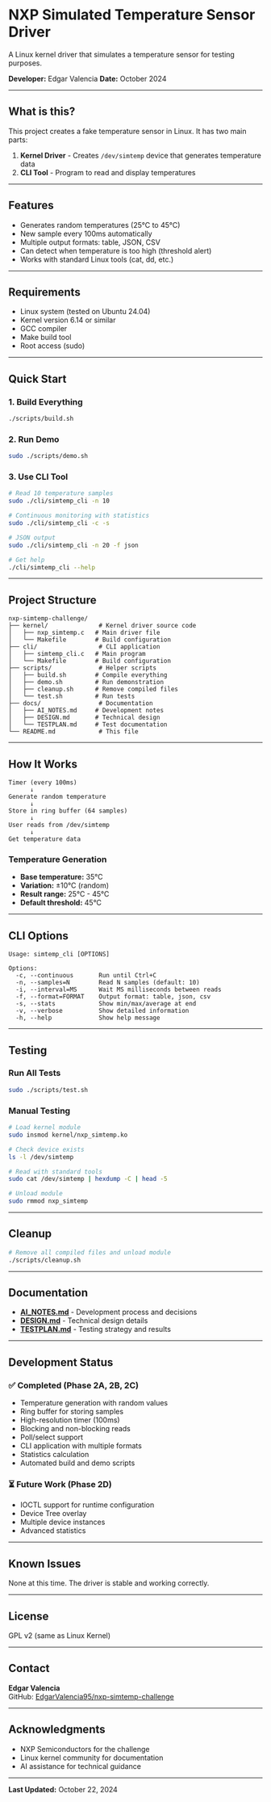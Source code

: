 # NXP Simulated Temperature Sensor Driver

A Linux kernel driver that simulates a temperature sensor for testing purposes.

**Developer:** Edgar Valencia
**Date:** October 2024

---

## What is this?

This project creates a fake temperature sensor in Linux. It has two main parts:

1. **Kernel Driver** - Creates `/dev/simtemp` device that generates temperature data
2. **CLI Tool** - Program to read and display temperatures

---

## Features

- Generates random temperatures (25°C to 45°C)
- New sample every 100ms automatically
- Multiple output formats: table, JSON, CSV
- Can detect when temperature is too high (threshold alert)
- Works with standard Linux tools (cat, dd, etc.)

---

## Requirements

- Linux system (tested on Ubuntu 24.04)
- Kernel version 6.14 or similar
- GCC compiler
- Make build tool
- Root access (sudo)

---

## Quick Start

### 1. Build Everything
```bash
./scripts/build.sh
```

### 2. Run Demo
```bash
sudo ./scripts/demo.sh
```

### 3. Use CLI Tool
```bash
# Read 10 temperature samples
sudo ./cli/simtemp_cli -n 10

# Continuous monitoring with statistics
sudo ./cli/simtemp_cli -c -s

# JSON output
sudo ./cli/simtemp_cli -n 20 -f json

# Get help
./cli/simtemp_cli --help
```

---

## Project Structure
```
nxp-simtemp-challenge/
├── kernel/              # Kernel driver source code
│   ├── nxp_simtemp.c   # Main driver file
│   └── Makefile        # Build configuration
├── cli/                 # CLI application
│   ├── simtemp_cli.c   # Main program
│   └── Makefile        # Build configuration
├── scripts/             # Helper scripts
│   ├── build.sh        # Compile everything
│   ├── demo.sh         # Run demonstration
│   ├── cleanup.sh      # Remove compiled files
│   └── test.sh         # Run tests
├── docs/                # Documentation
│   ├── AI_NOTES.md     # Development notes
│   ├── DESIGN.md       # Technical design
│   └── TESTPLAN.md     # Test documentation
└── README.md            # This file
```

---

## How It Works
```
Timer (every 100ms)
      ↓
Generate random temperature
      ↓
Store in ring buffer (64 samples)
      ↓
User reads from /dev/simtemp
      ↓
Get temperature data
```

### Temperature Generation

- **Base temperature:** 35°C
- **Variation:** ±10°C (random)
- **Result range:** 25°C - 45°C
- **Default threshold:** 45°C

---

## CLI Options
```
Usage: simtemp_cli [OPTIONS]

Options:
  -c, --continuous       Run until Ctrl+C
  -n, --samples=N        Read N samples (default: 10)
  -i, --interval=MS      Wait MS milliseconds between reads
  -f, --format=FORMAT    Output format: table, json, csv
  -s, --stats            Show min/max/average at end
  -v, --verbose          Show detailed information
  -h, --help             Show help message
```

---

## Testing

### Run All Tests
```bash
sudo ./scripts/test.sh
```

### Manual Testing
```bash
# Load kernel module
sudo insmod kernel/nxp_simtemp.ko

# Check device exists
ls -l /dev/simtemp

# Read with standard tools
sudo cat /dev/simtemp | hexdump -C | head -5

# Unload module
sudo rmmod nxp_simtemp
```

---

## Cleanup
```bash
# Remove all compiled files and unload module
./scripts/cleanup.sh
```

---

## Documentation

- **[AI_NOTES.md](docs/AI_NOTES.md)** - Development process and decisions
- **[DESIGN.md](docs/DESIGN.md)** - Technical design details
- **[TESTPLAN.md](docs/TESTPLAN.md)** - Testing strategy and results

---

## Development Status

### ✅ Completed (Phase 2A, 2B, 2C)

- Temperature generation with random values
- Ring buffer for storing samples
- High-resolution timer (100ms)
- Blocking and non-blocking reads
- Poll/select support
- CLI application with multiple formats
- Statistics calculation
- Automated build and demo scripts

### ⏳ Future Work (Phase 2D)

- IOCTL support for runtime configuration
- Device Tree overlay
- Multiple device instances
- Advanced statistics

---

## Known Issues

None at this time. The driver is stable and working correctly.

---

## License

GPL v2 (same as Linux Kernel)

---

## Contact

**Edgar Valencia**  
GitHub: [EdgarValencia95/nxp-simtemp-challenge](https://github.com/EdgarValencia95/nxp-simtemp-challenge)

---

## Acknowledgments

- NXP Semiconductors for the challenge
- Linux kernel community for documentation
- AI assistance for technical guidance

---

**Last Updated:** October 22, 2024
